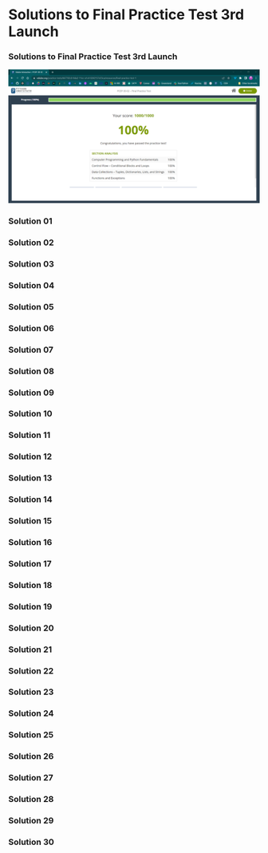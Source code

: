# Solutions to Final Practice Test 3rd Launch

### Solutions to Final Practice Test 3rd Launch

![](<../.gitbook/assets/Final Practice Test 1st Launch - Score.png>)

### Solution 01

### Solution 02

### Solution 03

### Solution 04

### Solution 05

### Solution 06

### Solution 07

### Solution 08

### Solution 09

### Solution 10

### Solution 11

### Solution 12

### Solution 13

### Solution 14

### Solution 15

### Solution 16

### Solution 17

### Solution 18

### Solution 19

### Solution 20

### Solution 21

### Solution 22

### Solution 23

### Solution 24

### Solution 25

### Solution 26

### Solution 27

### Solution 28

### Solution 29

### Solution 30

